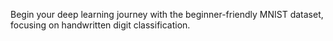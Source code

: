  Begin your deep learning journey with the beginner-friendly MNIST dataset, focusing on handwritten digit classification.
